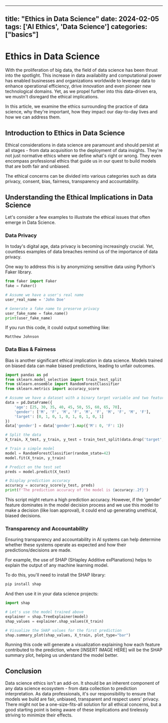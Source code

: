 
---
title: "Ethics in Data Science"
date: 2024-02-05
tags: ['AI Ethics', 'Data Science']
categories: ["basics"]
---


# Ethics in Data Science

With the proliferation of big data, the field of data science has been thrust into the spotlight. This increase in data availability and computational power has enabled businesses and organizations worldwide to leverage data to enhance operational efficiency, drive innovation and even pioneer new technological domains. Yet, as we propel further into this data-driven era, we mustn't disregard the ethical implications. 

In this article, we examine the ethics surrounding the practice of data science, why they're important, how they impact our day-to-day lives and how we can address them. 

## Introduction to Ethics in Data Science

Ethical considerations in data science are paramount and should persist at all stages - from data acquisition to the deployment of data insights. They're not just normative ethics where we define what's right or wrong. They even encompass professional ethics that guide us in our quest to build models that are both fair and unbiased. 

The ethical concerns can be divided into various categories such as data privacy, consent, bias, fairness, transparency and accountability.

## Understanding the Ethical Implications in Data Science

Let's consider a few examples to illustrate the ethical issues that often emerge in Data Science.

### Data Privacy

In today's digital age, data privacy is becoming increasingly crucial. Yet, countless examples of data breaches remind us of the importance of data privacy.

One way to address this is by anonymizing sensitive data using Python's Faker library.

```python
from faker import Faker
fake = Faker()

# Assume we have a user's real name
user_real_name = 'John Doe'

# Generate a fake name to preserve privacy
user_fake_name = fake.name()
print(user_fake_name)
```

If you run this code, it could output something like:

```
Matthew Johnson
```

### Data Bias & Fairness

Bias is another significant ethical implication in data science. Models trained on biased data can make biased predictions, leading to unfair outcomes.

```python
import pandas as pd
from sklearn.model_selection import train_test_split
from sklearn.ensemble import RandomForestClassifier
from sklearn.metrics import accuracy_score

# Assume we have a dataset with a binary target variable and two features (age and gender)
data = pd.DataFrame({
    'age': [25, 30, 35, 40, 45, 50, 55, 60, 65, 70],
    'gender': ['M', 'F', 'M', 'F', 'M', 'F', 'M', 'F', 'M', 'F'],
    'target': [0, 1, 0, 1, 0, 1, 0, 1, 0, 1]
})
data['gender'] = data['gender'].map({'M': 0, 'F': 1})

# Split the data
X_train, X_test, y_train, y_test = train_test_split(data.drop('target', axis=1), data['target'], test_size=0.2, random_state=42)

# Train a simple model
model = RandomForestClassifier(random_state=42)
model.fit(X_train, y_train)

# Predict on the test set
preds = model.predict(X_test)

# Display prediction accuracy
accuracy = accuracy_score(y_test, preds)
print(f'The prediction accuracy of the model is {accuracy:.2f}')
```

This script might return a high prediction accuracy. However, if the 'gender' feature dominates in the model decision process and we use this model to make a decision (like loan approval), it could end up generating unethical, biased decisions.

### Transparency and Accountability

Ensuring transparency and accountability in AI systems can help determine whether these systems operate as expected and how their predictions/decisions are made.

For example, the use of SHAP (SHapley Additive exPlanations) helps to explain the output of any machine learning model.

To do this, you'll need to install the SHAP library:

```bash
pip install shap
```

And then use it in your data science projects:

```python
import shap

# Let's use the model trained above
explainer = shap.TreeExplainer(model)
shap_values = explainer.shap_values(X_train)

# Visualize the SHAP values for the first prediction
shap.summary_plot(shap_values, X_train, plot_type="bar")
```

Running this code will generate a visualization explaining how each feature contributed to the prediction, where [INSERT IMAGE HERE] will be the SHAP summary plot, helping us understand the model better.

## Conclusion

Data science ethics isn't an add-on. It should be an inherent component of any data science ecosystem - from data collection to prediction interpretation. As data professionals, it's our responsibility to ensure that models we build are fair, unbiased, transparent and respect users' privacy. There might not be a one-size-fits-all solution for all ethical concerns, but a good starting point is being aware of these implications and tirelessly striving to minimize their effects.